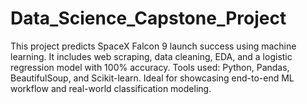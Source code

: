 # Data_Science_Capstone_Project
This project predicts SpaceX Falcon 9 launch success using machine learning. It includes web scraping, data cleaning, EDA, and a logistic regression model with 100% accuracy. Tools used: Python, Pandas, BeautifulSoup, and Scikit-learn. Ideal for showcasing end-to-end ML workflow and real-world classification modeling.

